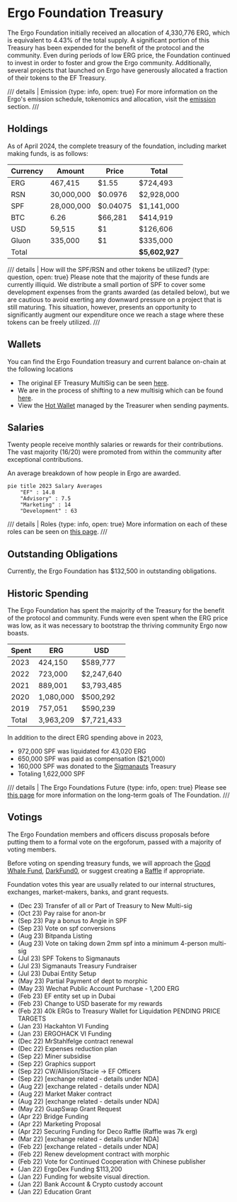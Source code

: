 # Ergo Foundation Treasury

The Ergo Foundation initially received an allocation of 4,330,776 ERG, which is equivalent to 4.43% of the total supply. A significant portion of this Treasury has been expended for the benefit of the protocol and the community. Even during periods of low ERG price, the Foundation continued to invest in order to foster and grow the Ergo community. Additionally, several projects that launched on Ergo have generously allocated a fraction of their tokens to the EF Treasury. 



/// details | Emission
     {type: info, open: true}
For more information on the Ergo's emission schedule, tokenomics and allocation, visit the [emission](emission.md) section. 
///


## Holdings

As of April 2024, the complete treasury of the foundation, including market making funds, is as follows:


| Currency | Amount | Price | Total |
|-------|---------------|---|---|
| ERG   | 467,415    | $1.55 | $724,493 |
| RSN   | 30,000,000 | $0.0976 | $2,928,000 |
| SPF   | 28,000,000 | $0.04075 | $1,141,000 |
| BTC   | 6.26       | $66,281 | $414,919 |
| USD   | 59,515     | $1 | $126,606 |
| Gluon | 335,000    | $1 | $335,000 |
| Total |  | | **$5,602,927** |

/// details | How will the SPF/RSN and other tokens be utilized? 
     {type: question, open: true}
Please note that the majority of these funds are currently illiquid. We distribute a small portion of SPF to cover some development expenses from the grants awarded (as detailed below), but we are cautious to avoid exerting any downward pressure on a project that is still maturing. This situation, however, presents an opportunity to significantly augment our expenditure once we reach a stage where these tokens can be freely utilized.
///



## Wallets

You can find the Ergo Foundation treasury and current balance on-chain at the following locations

- The original EF Treasury MultiSig can be seen [here](https://ergexplorer.com/addresses#4L1ktFSzm3SH1UioDuUf5hyaraHird4D2dEACwQ1qHGjSKtA6KaNvSzRCZXZGf9jkfNAEC1SrYaZmCuvb2BKiXk5zW9xuvrXFT7FdNe2KqbymiZvo5UQLAm5jQY8ZBRhTZ4AFtZa1UF5nd4aofwPiL7YkJuyiL5hDHMZL1ZnyL746tHmRYMjAhCgE7d698dRhkdSeVy).
- We are in the process of shifting to a new multisig which can be found [here](https://ergexplorer.com/addresses#2BggBDgr9n9geTKjCJBCEWMReb2i7wcocw7fjVd3QyM7qFMtmVHyoFr78kChAxGekJxUTZru2aMjyZKcVoPfHX5d12RqNrnEAgzGqUCoJ2zkCiiUURror6NJ6HYyPxxUf5qj5FdQXqJ2zFv1a8U9Lieib59S8mxpE2oLAPt7P5cyngAa5sVEHHKeJrKkpp2yfQH3kshujjPCCc6qv2StJkmbzDTqAcxTpjcB9voMhi1tCybU4ikxSJEoAKmr5mppSfVAB5zSpREYstCVU).
- View the [Hot Wallet](https://ergexplorer.com/addresses#9g1ReLmsbGevkTjfPGMdRMoFRdrAVskZVmSBpaEdVW2DfG4HDWm) managed by the Treasurer when sending payments.



## Salaries

Twenty people receive monthly salaries or rewards for their contributions. The vast majority (16/20) were promoted from within the community after exceptional contributions. 

An average breakdown of how people in Ergo are awarded.

``` mermaid
pie title 2023 Salary Averages
    "EF" : 14.8
    "Advisory" : 7.5
    "Marketing" : 14
    "Development" : 63
```

/// details | Roles
     {type: info, open: true}
More information on each of these roles can be seen on [this page](ergo-foundation.md).
///


## Outstanding Obligations

Currently, the Ergo Foundation has $132,500 in outstanding obligations.



## Historic Spending

The Ergo Foundation has spent the majority of the Treasury for the benefit of the protocol and community. Funds were even spent when the ERG price was low, as it was necessary to bootstrap the thriving community Ergo now boasts.

<!--TODO: Yearly figures don't add up to total difference between total allocation & spending, 90k difference, probably missed a tx -->

| Spent | ERG | USD |
|---|---|---|
| 2023  | 424,150 | $589,777 |
| 2022  | 723,000 | $2,247,640 |
| 2021  | 889,001 | $3,793,485 |
| 2020  | 1,080,000 | $500,292 |
| 2019 | 757,051 | $590,239 |
| Total | 3,963,209 | $7,721,433 |

In addition to the direct ERG spending above in 2023, 

- 972,000 SPF was liquidated for 43,020 ERG 
- 650,000 SPF was paid as compensation ($21,000)
- 160,000 SPF was donated to the [Sigmanauts](sigmanauts.md) Treasury
- Totaling 1,622,000 SPF 




/// details | The Ergo Foundations Future
     {type: info, open: true}
Please see [this page](ef-future.md) for more information on the long-term goals of The Foundation.
///


## Votings

The Ergo Foundation members and officers discuss proposals before putting them to a formal vote on the ergoforum, passed with a majority of voting members.

Before voting on spending treasury funds, we will approach the [Good Whale Fund](https://ergoplatform.org/en/blog/2021-11-02-good-whales-grant-fund/), [DarkFund0](https://www.ergoforum.org/t/darkfund0-zk-fund-for-privacy-applications/398), or suggest creating a [Raffle](https://ergoraffle.com/) if appropriate.

Foundation votes this year are usually related to our internal structures, exchanges, market-makers, banks, and grant requests.

- (Dec 23) Transfer of all or Part of Treasury to New Multi-sig
- (Oct 23) Pay raise for anon-br
- (Sep 23) Pay a bonus to Angie in SPF
- (Sep 23) Vote on spf conversions
- (Aug 23) Bitpanda Listing
- (Aug 23) Vote on taking down 2mm spf into a minimum 4-person multi-sig
- (Jul 23) SPF Tokens to Sigmanauts
- (Jul 23) Sigmanauts Treasury Fundraiser
- (Jul 23) Dubai Entity Setup
- (May 23) Partial Payment of dept to morphic
- (May 23) Wechat Public Account Purchase - 1,200 ERG
- (Feb 23) EF entity set up in Dubai
- (Feb 23) Change to USD baserate for my rewards
- (Feb 23) 40k ERGs to Treasury Wallet for Liquidation PENDING PRICE TARGETS
- (Jan 23) Hackahton VI Funding
- (Jan 23) ERGOHACK VI Funding
- (Dec 22) MrStahlfelge contract renewal
- (Dec 22) Expenses reduction plan
- (Sep 22) Miner subsidise
- (Sep 22) Graphics support
- (Sep 22) CW/Allision/Stacie -> EF Officers
- (Sep 22) [exchange related - details under NDA]
- (Aug 22) [exchange related - details under NDA]
- (Aug 22) Market Maker contract
- (Aug 22) [exchange related - details under NDA]
- (May 22) GuapSwap Grant Request
- (Apr 22) Bridge Funding
- (Apr 22) Marketing Proposal
- (Apr 22) Securing Funding for Deco Raffle (Raffle was 7k erg)
- (Mar 22) [exchange related - details under NDA]
- (Feb 22) [exchange related - details under NDA]
- (Feb 22) Renew development contract with morphic
- (Feb 22) Vote for Continued Cooperation with Chinese publisher
- (Jan 22) ErgoDex Funding  $113,200
- (Jan 22) Funding for website visual direction.
- (Jan 22) Bank Account & Crypto custody account
- (Jan 22) Education Grant
